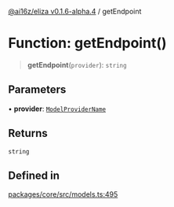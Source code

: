 [@ai16z/eliza v0.1.6-alpha.4](../index.md) / getEndpoint

# Function: getEndpoint()

> **getEndpoint**(`provider`): `string`

## Parameters

• **provider**: [`ModelProviderName`](../enumerations/ModelProviderName.md)

## Returns

`string`

## Defined in

[packages/core/src/models.ts:495](https://github.com/HeySquib/eliza/blob/main/packages/core/src/models.ts#L495)
